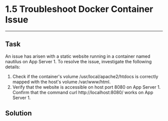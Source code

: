 # 1.5 Troubleshoot Docker Container Issue
---
## Task
An issue has arisen with a static website running in a container named nautilus on App Server 1. To resolve the issue, investigate the following details:

1. Check if the container's volume /usr/local/apache2/htdocs is correctly mapped with the host's volume /var/www/html.
2. Verify that the website is accessible on host port 8080 on App Server 1. Confirm that the command curl http://localhost:8080/ works on App Server 1.
## Solution
